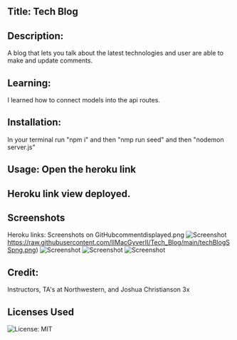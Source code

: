 ## Title: Tech Blog 

## Description: 
A blog that lets you talk about the latest technologies and user are able to make and update comments. 

## Learning: 
I learned how to connect models into the api routes. 

## Installation: 
In your terminal run "npm i" and then "nmp run seed" and then "nodemon server.js"

## Usage: Open the heroku link 

## Heroku link view deployed. 


## Screenshots 
Heroku links: 
Screenshots on 
GitHubcommentdisplayed.png
![Screenshot](https://raw.githubusercontent.com/reycelhuffman/tech-bloghw/imagesAssets/commentdisplayed.png)
https://raw.githubusercontent.com/IIMacGyverII/Tech_Blog/main/techBlogSSpng.png)
![Screenshot](https://github.com/reycelhuffman/tech-bloghw/loginsignupscreenshot.png)
![Screenshot](https://github.com/reycelhuffman/tech-bloghw/makingcomments.png)
![Screenshot](https://github.com/reycelhuffman/tech-bloghw/screenshot.png)


## Credit: 
Instructors, TA's at Northwestern, and Joshua Christianson 3x

## Licenses Used
![License: MIT](https://img.shields.io/badge/License-MIT-yellow.svg)
